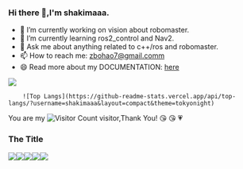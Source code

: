 ### Hi there 👋,I'm shakimaaa.

- 🔭 I’m currently working on vision about robomaster.
- 🌱 I’m currently learning ros2_control and Nav2.
- 💬 Ask me about anything related to c++/ros and robomaster.
- 📫 How to reach me: zbohao7@gmail.comm
- 😄 Read more about my DOCUMENTATION: [here](https://imca-vision-web.readthedocs.io/)

![](https://github-readme-stats.vercel.app/api?username=shakimaaa&show_icons=true&theme=transparent)   

        ![Top Langs](https://github-readme-stats.vercel.app/api/top-langs/?username=shakimaaa&layout=compact&theme=tokyonight)

You are my ![Visitor Count](https://profile-counter.glitch.me/shakimaaa/count.svg) visitor,Thank You! :kissing_heart: :kissing_heart: :heartpulse:

### The Title

![](https://img.shields.io/badge/Linux-FCC624?style=for-the-badge&logo=linux&logoColor=black)![](https://img.shields.io/badge/Python-3776AB?style=for-the-badge&logo=python&logoColor=white)![](https://img.shields.io/badge/C%2B%2B-00599C?style=for-the-badge&logo=c%2B%2B&logoColor=white)![](https://img.shields.io/badge/Gmail-D14836?style=for-the-badge&logo=gmail&logoColor=white)![](https://img.shields.io/badge/GitHub-100000?style=for-the-badge&logo=github&logoColor=white)



<!---
shakimaaa/shakimaaa is a ✨ special ✨ repository because its `README.md` (this file) appears on your GitHub profile.
You can click the Preview link to take a look at your changes.
--->

